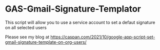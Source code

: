 # GAS-Gmail-Signature-Templator
This script will allow you to use a service account to set a defaut signature on all selected users

Please see my blog at https://caspan.com/2021/10/google-app-script-set-gmail-signature-template-on-org-users/
